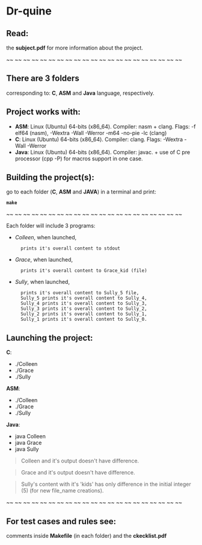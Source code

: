 # Dr-quine

## Read:

the **subject.pdf** for more information about the project.

~~ ~~ ~~ ~~ ~~ ~~ ~~ ~~ ~~ ~~ ~~ ~~ ~~ ~~ ~~ ~~ ~~ ~~ ~~ ~~ ~~

## There are 3 folders
corresponding to: **C**, **ASM** and **Java** language, respectively.

## Project works with: 

- **ASM**: Linux (Ubuntu) 64-bits (x86_64). Compiler: nasm + clang. Flags: -f elf64 (nasm), -Wextra -Wall -Werror -m64 -no-pie -lc (clang)
- **C**: Linux (Ubuntu) 64-bits (x86_64). Compiler: clang. Flags: -Wextra -Wall -Werror
- **Java**: Linux (Ubuntu) 64-bits (x86_64). Compiler: javac. + use of C pre processor (cpp -P) for macros support in one case.

## Building the project(s):
go to each folder (**C**, **ASM** and **JAVA**) in a terminal and print:

**`make`**

~~ ~~ ~~ ~~ ~~ ~~ ~~ ~~ ~~ ~~ ~~ ~~ ~~ ~~ ~~ ~~ ~~ ~~ ~~ ~~ ~~

Each folder will include 3 programs:

- *Colleen*,	when launched,

		prints it's overall content to stdout
- *Grace*,		when launched,

		prints it's overall content to Grace_kid (file)
- *Sully*,		when launched,

		prints it's overall content to Sully_5 file,
		Sully_5 prints it's overall content to Sully_4,
		Sully_4 prints it's overall content to Sully_3,
		Sully_3 prints it's overall content to Sully_2,
		Sully_2 prints it's overall content to Sully_1,
		Sully_1 prints it's overall content to Sully_0.


## Launching the project:

**C**:

- ./Colleen
- ./Grace
- ./Sully

**ASM**:

- ./Colleen
- ./Grace
- ./Sully

**Java**:

- java Colleen
- java Grace
- java Sully

> Colleen and it's output doesn't have difference.

> Grace and it's output doesn't have difference.

> Sully's content with it's 'kids' has only difference in the initial integer (5) (for new file_name creations).

~~ ~~ ~~ ~~ ~~ ~~ ~~ ~~ ~~ ~~ ~~ ~~ ~~ ~~ ~~ ~~ ~~ ~~ ~~ ~~ ~~

## For test cases and rules see:
comments inside **Makefile** (in each folder) and the **ckecklist.pdf**

